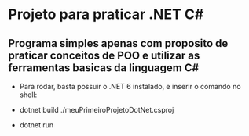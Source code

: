 # Projeto para praticar .NET C#

## Programa simples apenas com proposito de praticar conceitos de POO e utilizar as ferramentas basicas da linguagem C#

- Para rodar, basta possuir o .NET 6 instalado, e inserir o comando no shell:

- dotnet build ./meuPrimeiroProjetoDotNet.csproj

- dotnet run
